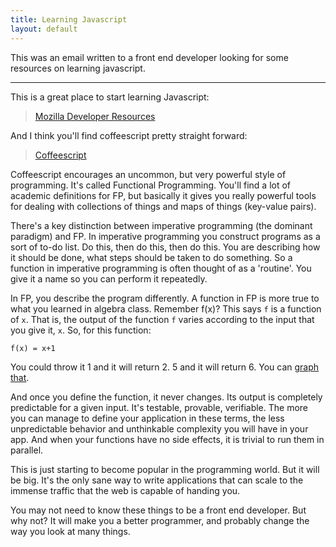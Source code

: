 ```yaml
---
title: Learning Javascript
layout: default
---
```


This was an email written to a front end developer looking for some resources on learning javascript.

---

This is a great place to start learning Javascript:

> [Mozilla Developer Resources](https://developer.mozilla.org/en-US/learn/javascript)

And I think you'll find coffeescript pretty straight forward:

> [Coffeescript](http://coffeescript.org/'>http://coffeescript.org/)

Coffeescript encourages an uncommon, but very powerful style of programming.  It's called Functional Programming.  You'll find a lot of academic definitions for FP, but basically it gives you really powerful tools for dealing with collections of things and maps of things (key-value pairs).

There's a key distinction between imperative programming (the dominant paradigm) and FP.  In imperative programming you construct programs as a sort of to-do list.  Do this, then do this, then do this.  You are describing how it should be done, what steps should be taken to do something.  So a function in imperative programming is often thought of as a 'routine'.  You give it a name so you can perform it repeatedly.

In FP, you describe the program differently.  A function in FP is more true to what you learned in algebra class.  Remember f(x)?  This says `f` is a function of `x`.  That is, the output of the function `f` varies according to the input that you give it, `x`.  So, for this function:

    f(x) = x+1

You could throw it 1 and it will return 2.  5 and it will return 6.  You can <a href="http://www.wolframalpha.com/input/?i=f%28x%29+%3D+x%2B1" target="_blank">graph that</a>.

And once you define the function, it never changes.  Its output is completely predictable for a given input.  It's testable, provable, verifiable.  The more you can manage to define your application in these terms, the less unpredictable behavior and unthinkable complexity you will have in your app.  And when your functions have no side effects, it is trivial to run them in parallel.

This is just starting to become popular in the programming world.  But it will be big.  It's the only sane way to write applications that can scale to the immense traffic that the web is capable of handing you.

You may not need to know these things to be a front end developer.  But why not?  It will make you a better programmer, and probably change the way you look at many things.

